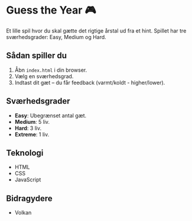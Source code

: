 # Guess the Year 🎮
Et lille spil hvor du skal gætte det rigtige årstal ud fra et hint. 
Spillet har tre sværhedsgrader: Easy, Medium og Hard.

## Sådan spiller du
1. Åbn `index.html` i din browser.
2. Vælg en sværhedsgrad.
3. Indtast dit gæt – du får feedback (varmt/koldt - higher/lower).

## Sværhedsgrader
- **Easy**: Ubegrænset antal gæt.
- **Medium**: 5 liv.
- **Hard**: 3 liv.
- **Extreme**: 1 liv.

## Teknologi
- HTML
- CSS
- JavaScript

## Bidragydere
- Volkan
